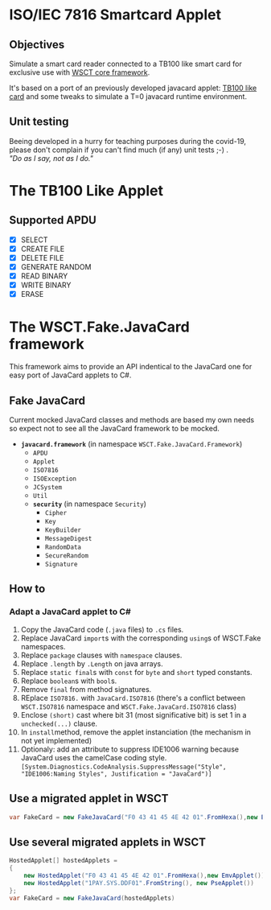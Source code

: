 # ISO/IEC 7816 Smartcard Applet

## Objectives

Simulate a smart card reader connected to a TB100 like smart card for exclusive use with [WSCT core framework](https://github.com/wsct/WSCT-Core).

It's based on a port of an previously developed javacard applet: [TB100 like card](https://github.com/wsct/ENSICAEN-Card-Applet/tree/develop) and some tweaks to simulate a T=0 javacard runtime environment.

## Unit testing

Beeing developed in a hurry for teaching purposes during the covid-19, please don't complain if you can't find much (if any) unit tests ;-) .<br/>
 _"Do as I say, not as I do."_

# The TB100 Like Applet

## Supported APDU

  * [x] SELECT
  * [x] CREATE FILE
  * [x] DELETE FILE
  * [x] GENERATE RANDOM
  * [x] READ BINARY
  * [x] WRITE BINARY
  * [x] ERASE

# The WSCT.Fake.JavaCard framework

This framework aims to provide an API indentical to the JavaCard one for easy port of JavaCard applets to C#.

## Fake JavaCard
Current mocked JavaCard classes and methods are based my own needs so expect not to see all the JavaCard framework to be mocked.

  * **`javacard.framework`** (in namespace `WSCT.Fake.JavaCard.Framework`)
    * `APDU`
    * `Applet`
    * `ISO7816`
    * `ISOException`
    * `JCSystem`
    * `Util`
    * **`security`** (in namespace `Security`)
      * `Cipher`
      * `Key`
      * `KeyBuilder`
      * `MessageDigest`
      * `RandomData`
      * `SecureRandom`
      * `Signature`

## How to

### Adapt a JavaCard applet to C#
  1. Copy the JavaCard code (`.java` files) to `.cs` files.
  2. Replace JavaCard `import`s with the corresponding `using`s of WSCT.Fake namespaces.
  3. Replace `package` clauses with `namespace` clauses.
  4. Replace `.length` by `.Length` on java arrays.
  5. Replace `static final`s with `const` for `byte` and `short` typed constants.
  6. Replace `boolean`s with `bool`s.
  7. Remove `final` from method signatures.
  8. REplace `ISO7816.` with `JavaCard.ISO7816` (there's a conflict between `WSCT.ISO7816` namespace and `WSCT.Fake.JavaCard.ISO7816` class)
  9. Enclose `(short)` cast where bit 31 (most significative bit) is set 1 in a `unchecked(...)` clause.
  10. In `install`method, remove the applet instanciation (the mechanism in not yet implemented)
  11. Optionaly: add an attribute to suppress IDE1006 warning because JavaCard uses the camelCase coding style.
  ```[System.Diagnostics.CodeAnalysis.SuppressMessage("Style", "IDE1006:Naming Styles", Justification = "JavaCard")]```

## Use a migrated applet in WSCT
```cs
var FakeCard = new FakeJavaCard("F0 43 41 45 4E 42 01".FromHexa(),new EmvApplet())
```

## Use several migrated applets in WSCT

```cs
HostedApplet[] hostedApplets =
{
    new HostedApplet("F0 43 41 45 4E 42 01".FromHexa(),new EmvApplet()),
    new HostedApplet("1PAY.SYS.DDF01".FromString(), new PseApplet())
};
var FakeCard = new FakeJavaCard(hostedApplets)
```